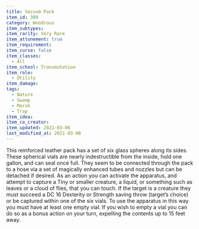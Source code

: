 ```yaml
---
title: Vacuum Pack
item_id: 309
category: Wondrous
item_subtypes: 
item_rarity: Very Rare
item_attunement: true
item_requirement: 
item_curse: false
item_classes: 
  - All
item_school: Transmutation
item_role: 
  - Utility
item_damage: 
tags:
  - Nature
  - Swamp
  - Marsh
  - Trap
item_idea: 
item_co_creator: 
item_updated: 2021-03-08
last_modified_at: 2021-03-08
---
```


  
This reinforced leather pack has a set of six glass spheres along its sides. These spherical vials are nearly indestructible from the inside, hold one gallon, and can seal once full. They seem to be connected through the pack to a hose via a set of magically enhanced tubes and nozzles but can be detached if desired. As an action you can activate the apparatus, and attempt to capture a Tiny or smaller creature, a liquid, or something such as leaves or a cloud of flies, that you can touch. If the target is a creature they must succeed a DC 16 Dexterity or Strength saving throw (target’s choice) or be captured within one of the six vials. To use the apparatus in this way you must have at least one empty vial. If you wish to empty a vial you can do so as a bonus action on your turn, expelling the contents up to 15 feet away.
